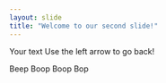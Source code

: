 ```yaml
---
layout: slide
title: "Welcome to our second slide!"
---
```

Your text
Use the left arrow to go back!

Beep
Boop
Boop
Bop

